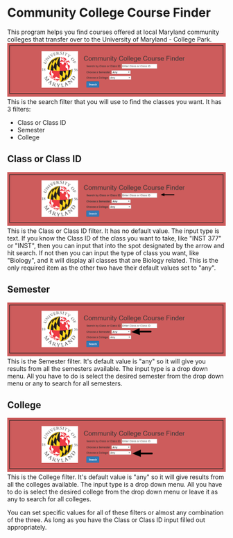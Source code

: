 # Community College Course Finder
This program helps you find courses offered at local Maryland community colleges that transfer over to the University of Maryland - College Park.
![Home](/images/home.png)
This is the search filter that you will use to find the classes you want. It has 3 filters:
* Class or Class ID
* Semester
* College

## Class or Class ID
![](/images/Course.png)
This is the Class or Class ID filter. It has no default value. The input type is text. If you know the Class ID of the class you want to take, like "INST 377" or "INST", then you can input that into the spot designated by the arrow and hit search. If not then you can input the type of class you want, like "Biology", and it will display all classes that are Biology related. This is the only required item as the other two have their default values set to "any".

## Semester
![](/images/semester.png)
This is the Semester filter. It's default value is "any" so it will give you results from all the semesters available. The input type is a drop down menu. All you have to do is select the desired semester from the drop down menu or any to search for all semesters.

## College
![](/images/college.png)
This is the College filter. It's default value is "any" so it will give results from all the colleges available. The input type is a drop down menu. All you have to do is select the desired college from the drop down menu or leave it as any to search for all colleges.

You can set specific values for all of these filters or almost any combination of the three. As long as you have the Class or Class ID input filled out appropriately.
